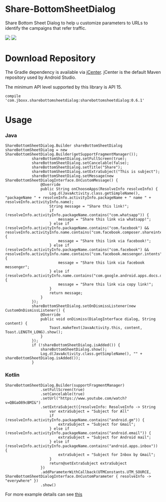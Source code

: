 # Share-BottomSheetDialog
Share Bottom Sheet Dialog to help u customize parameters to URLs to identify the campaigns that refer traffic.

![](https://media.giphy.com/media/X8biWFH2h0QyMl9srk/giphy.gif) ![](https://media.giphy.com/media/oFucz2imdVLzd3VFEV/giphy.gif)

# Download Repository

The Gradle dependency is available via [jCenter][1]. jCenter is the default Maven repository used by Android Studio.

The minimum API level supported by this library is API 15.

    compile 'com.jboxx.sharebottomsheetdialog:sharebottomsheetdialog:0.6.1'
        

[1]: https://bintray.com/jboxx/Share-BottomSheetDialog/sharebottomsheetdialog/view

# Usage

### Java
    ShareBottomSheetDialog.Builder shareBottomSheetDialog shareBottomSheetDialog = new ShareBottomSheetDialog.Builder(getSupportFragmentManager());
                shareBottomSheetDialog.setFullScreen(true);
                shareBottomSheetDialog.setCancelable(false);
                shareBottomSheetDialog.setTitle("Share");
                shareBottomSheetDialog.setExtraSubject("This is subject");
                shareBottomSheetDialog.setMessage(new ShareBottomSheetDialogInterface.OnCustomMessage() {
                    @Override
                    public String onChooseApps(ResolveInfo resolveInfo) {
                        Log.d(JavaActivity.class.getSimpleName(), "packageName " + resolveInfo.activityInfo.packageName + " name " + resolveInfo.activityInfo.name);
                        String message = "Share this link!";
                        if (resolveInfo.activityInfo.packageName.contains("com.whatsapp")) {
                            message = "Share this link via whatsapp!";
                        } else if (resolveInfo.activityInfo.packageName.contains("com.facebook") && resolveInfo.activityInfo.name.contains("com.facebook.composer.shareintent")) {
                            message = "Share this link via facebook!";
                        } else if (resolveInfo.activityInfo.packageName.contains("com.facebook") && resolveInfo.activityInfo.name.contains("com.facebook.messenger.intents")) {
                            message = "Share this link via facebook messenger";
                        } else if (resolveInfo.activityInfo.name.contains("com.google.android.apps.docs.drive.clipboard.SendTextToClipboardActivity")) {
                            message = "Share this link via copy link!";
                        }
                        return message;
                    }
                });
                shareBottomSheetDialog.setOnDismissListener(new CustomOnDismissListener() {
                    @Override
                    public void onDismiss(DialogInterface dialog, String content) {
                        Toast.makeText(JavaActivity.this, content, Toast.LENGTH_LONG).show();
                    }
                });
                if (!shareBottomSheetDialog.isAdded()) {
                    shareBottomSheetDialog.show();
                    Log.d(JavaActivity.class.getSimpleName(), "" + shareBottomSheetDialog.isAdded());
                }
                
### Kotlin
    ShareBottomSheetDialog.Builder(supportFragmentManager)
                    .setFullScreen(true)
                    .setCancelable(true)
                    .setUrl("https://www.youtube.com/watch?v=QBGaO89cBMI&")
                    .setExtraSubject({resolveInfo: ResolveInfo -> String
                        var extraSubject = "Subject for All"
                        if (resolveInfo.activityInfo.packageName.contains("android.gm")) {
                            extraSubject = "Subject for Gmail";
                        } else if (resolveInfo.activityInfo.packageName.contains("android.email")) {
                            extraSubject = "Subject for Android mail";
                        } else if (resolveInfo.activityInfo.packageName.contains("android.apps.inbox")) {
                            extraSubject = "Subject for Inbox by Gmail";
                        }
                        return@setExtraSubject extraSubject
                    })
                    .addParameterWithCallback(UTMConstants.UTM_SOURCE, ShareBottomSheetDialogInterface.OnCustomParameter { resolveInfo -> "everywhere" })
                    .show()
                    
For more example details can see [this][2]

[2]: https://github.com/jboxx/Share-BottomSheetDialog/tree/master/sample


